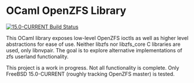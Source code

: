 OCaml OpenZFS Library
=====================

[![15.0-CURRENT Build Status](https://api.cirrus-ci.com/github/ryan-moeller/ocaml-zfs.svg?branch=main&task=releases/amd64/15.0-CURRENT)](https://cirrus-ci.com/github/ryan-moeller/ocaml-zfs)

This OCaml library exposes low-level OpenZFS ioctls as well as higher level
abstractions for ease of use.  Neither libzfs nor libzfs_core C libraries are
used, only libnvpair.  The goal is to explore alternative implementations of
zfs userland functionality.

This project is a work in progress.  Not all functionality is complete.  Only
FreeBSD 15.0-CURRENT (roughly tracking OpenZFS master) is tested.
